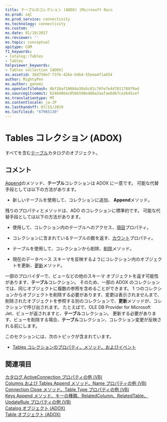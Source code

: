 ```yaml
---
title: テーブルのコレクション (ADOX) |Microsoft Docs
ms.prod: sql
ms.prod_service: connectivity
ms.technology: connectivity
ms.custom: ''
ms.date: 01/19/2017
ms.reviewer: ''
ms.topic: conceptual
apitype: COM
f1_keywords:
- Catalog::Tables
- Tables
helpviewer_keywords:
- Tables collection [ADOX]
ms.assetid: 38d750e7-f3fb-426e-b4b4-55eea4f1a654
author: MightyPen
ms.author: genemi
ms.openlocfilehash: 0bf28af10084a30a5c81c76fe7e44781178979ad
ms.sourcegitcommit: b2464064c0566590e486a3aafae6d67ce2645cef
ms.translationtype: MT
ms.contentlocale: ja-JP
ms.lasthandoff: 07/15/2019
ms.locfileid: "67965130"
---
```

# <a name="tables-collection-adox"></a>Tables コレクション (ADOX)
すべてを含む[テーブル](../../../ado/reference/adox-api/table-object-adox.md)カタログのオブジェクト。  
  
## <a name="remarks"></a>コメント  
 [Append](../../../ado/reference/adox-api/append-method-adox-tables.md)のメソッド、**テーブル**コレクションは ADOX に一意です。 可能な代替手段としては以下の方法があります。  
  
-   新しいテーブルを使用して、コレクションに追加、 **Append**メソッド。  
  
 残りのプロパティとメソッドは、ADO のコレクションに標準的です。 可能な代替手段としては以下の方法があります。  
  
-   使用して、コレクション内のテーブルへのアクセス、[項目](../../../ado/reference/ado-api/item-property-ado.md)プロパティ。  
  
-   コレクションに含まれているテーブルの数を返す、[カウント](../../../ado/reference/ado-api/count-property-ado.md)プロパティ。  
  
-   テーブルを使用して、コレクションから削除、[削除](../../../ado/reference/adox-api/delete-method-adox-collections.md)メソッド。  
  
-   現在のデータベース スキーマを反映するようにコレクション内のオブジェクトを更新、[更新](../../../ado/reference/ado-api/refresh-method-ado.md)メソッド。  
  
 一部のプロバイダーで、ビューなどの他のスキーマ オブジェクトを返す可能性があります、**テーブル**コレクション。 そのため、一部の ADOX のコレクションでは、同じオブジェクトに複数の参照を含めることができます。 1 つのコレクションからオブジェクトを削除する必要があります、変更は表示されませんまで、削除されたオブジェクトを参照する別のコレクションで、**更新**メソッドが、コレクションで呼び出されます。 たとえばで、OLE DB Provider for Microsoft Jet、ビューが返されますと、**テーブル**コレクション。 更新する必要があります、ビューを削除する場合、**テーブル**コレクション、コレクション変更が反映される前にします。  
  
 このセクションには、次のトピックが含まれています。  
  
-   [Tables コレクションのプロパティ、メソッド、およびイベント](../../../ado/reference/adox-api/tables-collection-properties-methods-and-events.md)  
  
## <a name="see-also"></a>関連項目  
 [カタログ ActiveConnection プロパティの例 (VB)](../../../ado/reference/adox-api/catalog-activeconnection-property-example-vb.md)   
 [Columns および Tables Append メソッド、Name プロパティの例 (VB)](../../../ado/reference/adox-api/columns-and-tables-append-methods-name-property-example-vb.md)   
 [Connection Close メソッド、Table Type プロパティの例 (VB)](../../../ado/reference/adox-api/connection-close-method-table-type-property-example-vb.md)   
 [Keys Append メソッド、キーの種類、RelatedColumn、RelatedTable、UpdateRule プロパティの例 (VB)](../../../ado/reference/adox-api/keys-append-method-key-type-relatedcolumn-relatedtable-example-vb.md)   
 [Catalog オブジェクト (ADOX)](../../../ado/reference/adox-api/catalog-object-adox.md)   
 [Table オブジェクト (ADOX)](../../../ado/reference/adox-api/table-object-adox.md)
